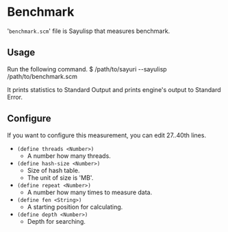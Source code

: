 Benchmark
=========

'`benchmark.scm`' file is Sayulisp that measures benchmark.

Usage
-----

Run the following command.
    $ /path/to/sayuri --sayulisp /path/to/benchmark.scm

It prints statistics to Standard Output
and prints engine's output to Standard Error.

Configure
---------

If you want to configure this measurement, you can edit 27..40th lines.

* `(define threads <Number>)`
    + A number how many threads.
* `(define hash-size <Number>)`
    + Size of hash table.
    + The unit of size is 'MB'.
* `(define repeat <Number>)`
    + A number how many times to measure data.
* `(define fen <String>)`
    + A starting position for calculating.
* `(define depth <Number>)`
    + Depth for searching.
